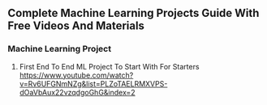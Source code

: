 ## Complete Machine Learning Projects Guide With Free Videos And Materials

### Machine Learning Project
1. First End To End ML Project To Start With For Starters
https://www.youtube.com/watch?v=Rv6UFGNmNZg&list=PLZoTAELRMXVPS-dOaVbAux22vzqdgoGhG&index=2
